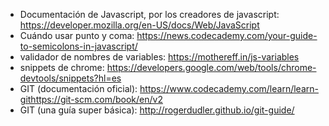 - Documentación de Javascript, por los creadores de javascript: https://developer.mozilla.org/en-US/docs/Web/JavaScript
- Cuándo usar punto y coma: https://news.codecademy.com/your-guide-to-semicolons-in-javascript/
- validador de nombres de variables: https://mothereff.in/js-variables
- snippets de chrome: https://developers.google.com/web/tools/chrome-devtools/snippets?hl=es
- GIT (documentación oficial): https://www.codecademy.com/learn/learn-githttps://git-scm.com/book/en/v2
- GIT (una guía super básica): http://rogerdudler.github.io/git-guide/

